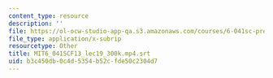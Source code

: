 ```yaml
---
content_type: resource
description: ''
file: https://ol-ocw-studio-app-qa.s3.amazonaws.com/courses/6-041sc-probabilistic-systems-analysis-and-applied-probability-fall-2013/b3c450db0c4d5354b52cfde50c2304d7_MIT6_041SCF13_lec19_300k.mp4.vtt
file_type: application/x-subrip
resourcetype: Other
title: MIT6_041SCF13_lec19_300k.mp4.srt
uid: b3c450db-0c4d-5354-b52c-fde50c2304d7
---
```

